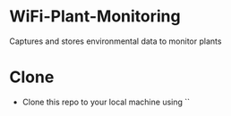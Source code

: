 # WiFi-Plant-Monitoring
Captures and stores environmental data to monitor plants

# Clone

- Clone this repo to your local machine using ``
